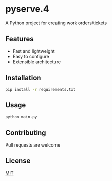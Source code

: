# pyserve.4

A Python project for creating work orders/tickets

## Features

- Fast and lightweight
- Easy to configure
- Extensible architecture

## Installation

```bash
pip install -r requirements.txt
```

## Usage

```bash
python main.py
```

## Contributing

Pull requests are welcome

## License

[MIT](LICENSE)

